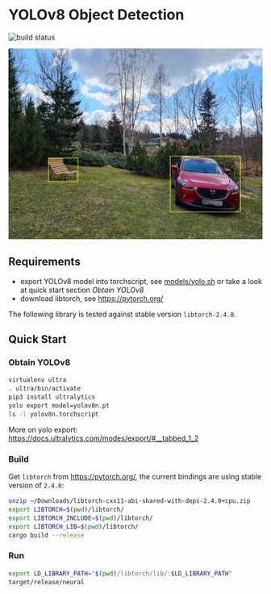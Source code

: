# YOLOv8 Object Detection
![build status](https://github.com/mixaal/YOLOv8-rs/actions/workflows/rust.yml/badge.svg)


![result](images/result.jpg)

## Requirements

* export YOLOv8 model into torchscript, see [models/yolo.sh](models/yolo.sh) or take a look at quick start section  _Obtain YOLOv8_
* download libtorch, see https://pytorch.org/

The following library is tested against stable version `libtorch-2.4.0`. 

## Quick Start

### Obtain YOLOv8

```bash
virtualenv ultra
. ultra/bin/activate
pip3 install ultralytics
yolo export model=yolov8n.pt
ls -l yolov8n.torchscript
```

More on yolo export: https://docs.ultralytics.com/modes/export/#__tabbed_1_2


### Build

Get `libtorch` from https://pytorch.org/, the current bindings are using stable version of `2.4.0`:
```bash
unzip ~/Downloads/libtorch-cxx11-abi-shared-with-deps-2.4.0+cpu.zip
export LIBTORCH=$(pwd)/libtorch/
export LIBTORCH_INCLUDE=$(pwd)/libtorch/
export LIBTORCH_LIB=$(pwd)/libtorch/
cargo build --release
```

### Run
```bash
export LD_LIBRARY_PATH="$(pwd)/libtorch/lib/:$LD_LIBRARY_PATH"
target/release/neural
```